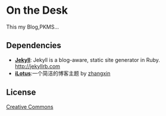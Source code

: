 # On the Desk

This my Blog,PKMS...

## Dependencies

* **[Jekyll](https://github.com/jekyll/jekyll)**: Jekyll is a blog-aware, static site generator in Ruby. <http://jekyllrb.com>
* **[iLotus](https://github.com/pizn/iLotus)**:一个简洁的博客主题 by [zhangxin](www.zhangxin.info)



## License

[Creative Commons](http://creativecommons.org/licenses/by-nc-sa/3.0/)

